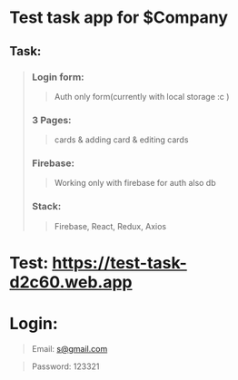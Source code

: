 # Test task app for $Company

## Task:

> ### Login form:
> > Auth only form(currently with local storage :c )
>
> ### 3 Pages:
> > cards & adding card & editing cards
>
> ### Firebase:
> > Working only with firebase for auth also db
>
> ### Stack:
> > Firebase, React, Redux, Axios

# Test: https://test-task-d2c60.web.app

# Login:

> Email: s@gmail.com


> Password: 123321
